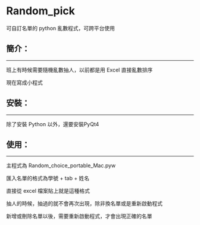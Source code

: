 Random_pick
===========

可自訂名單的 python 亂數程式，可跨平台使用

簡介：
---
-----------------------------------

班上有時候需要隨機亂數抽人，以前都是用 Excel 直接亂數排序

現在寫成小程式


安裝：
---
-----------------------------------

除了安裝 Python 以外，還要安裝PyQt4 


使用：
---
-----------------------------------

主程式為 Random_choice_portable_Mac.pyw


匯入名單的格式為學號 + tab + 姓名

直接從 excel 檔案貼上就是這種格式

抽人的時候，抽過的就不會再次出現，除非換名單或是重新啟動程式

新增或刪除名單以後，需要重新啟動程式，才會出現正確的名單

